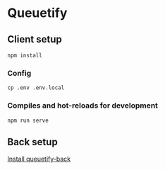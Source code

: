 # Queuetify

## Client setup
```
npm install
```

### Config
```
cp .env .env.local
```

### Compiles and hot-reloads for development
```
npm run serve
```

## Back setup

[Install queuetify-back](https://github.com/romain-lisowski/queuetify-back#readme)
